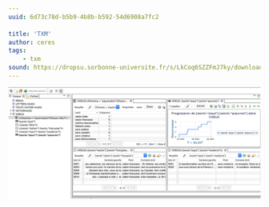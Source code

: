 ```yaml
---
uuid: 6d73c78d-b5b9-4b8b-b592-54d6908a7fc2

title: 'TXM'
author: ceres
tags: 
    - txm
sound: https://dropsu.sorbonne-universite.fr/s/LkCoq6SZZFmJ7ky/download?path=%2FPODCASTS&files=Podcast_7_TXM_Gael_Lejeune.mp3
---
```


![](txm.png)
